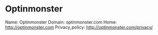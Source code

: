 
# Optinmonster

Name: Optinmonster
Domain: optinmonster.com
Home: http://optinmonster.com
Privacy_policy: http://optinmonster.com/privacy/
